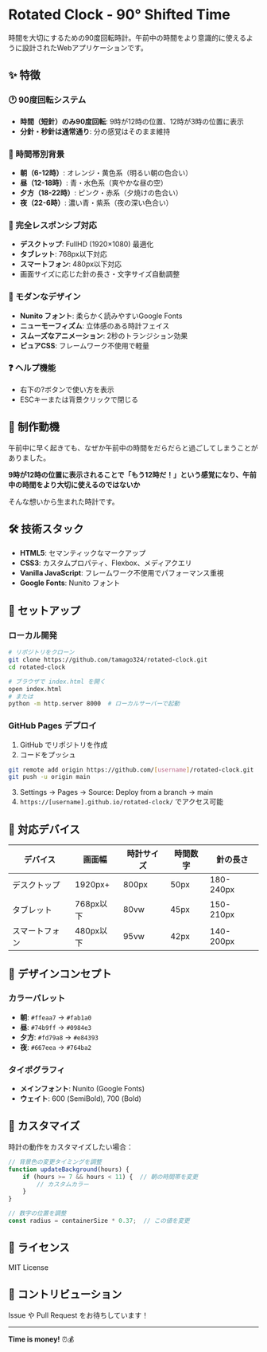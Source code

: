# Rotated Clock - 90° Shifted Time

時間を大切にするための90度回転時計。午前中の時間をより意識的に使えるように設計されたWebアプリケーションです。

## ✨ 特徴

### 🕐 90度回転システム
- **時間（短針）のみ90度回転**: 9時が12時の位置、12時が3時の位置に表示
- **分針・秒針は通常通り**: 分の感覚はそのまま維持

### 🎨 時間帯別背景
- **朝（6-12時）**: オレンジ・黄色系（明るい朝の色合い）
- **昼（12-18時）**: 青・水色系（爽やかな昼の空）
- **夕方（18-22時）**: ピンク・赤系（夕焼けの色合い）
- **夜（22-6時）**: 濃い青・紫系（夜の深い色合い）

### 📱 完全レスポンシブ対応
- **デスクトップ**: FullHD (1920×1080) 最適化
- **タブレット**: 768px以下対応
- **スマートフォン**: 480px以下対応
- 画面サイズに応じた針の長さ・文字サイズ自動調整

### 🎯 モダンなデザイン
- **Nunito フォント**: 柔らかく読みやすいGoogle Fonts
- **ニューモーフィズム**: 立体感のある時計フェイス
- **スムーズなアニメーション**: 2秒のトランジション効果
- **ピュアCSS**: フレームワーク不使用で軽量

### ❓ ヘルプ機能
- 右下の?ボタンで使い方を表示
- ESCキーまたは背景クリックで閉じる

## 🎯 制作動機

午前中に早く起きても、なぜか午前中の時間をだらだらと過ごしてしまうことがありました。

**9時が12時の位置に表示されることで「もう12時だ！」という感覚になり、午前中の時間をより大切に使えるのではないか**

そんな想いから生まれた時計です。

## 🛠 技術スタック

- **HTML5**: セマンティックなマークアップ
- **CSS3**: カスタムプロパティ、Flexbox、メディアクエリ
- **Vanilla JavaScript**: フレームワーク不使用でパフォーマンス重視
- **Google Fonts**: Nunito フォント

## 🚀 セットアップ

### ローカル開発
```bash
# リポジトリをクローン
git clone https://github.com/tamago324/rotated-clock.git
cd rotated-clock

# ブラウザで index.html を開く
open index.html
# または
python -m http.server 8000  # ローカルサーバーで起動
```

### GitHub Pages デプロイ
1. GitHub でリポジトリを作成
2. コードをプッシュ
```bash
git remote add origin https://github.com/[username]/rotated-clock.git
git push -u origin main
```
3. Settings → Pages → Source: Deploy from a branch → main
4. `https://[username].github.io/rotated-clock/` でアクセス可能

## 📱 対応デバイス

| デバイス | 画面幅 | 時計サイズ | 時間数字 | 針の長さ |
|---------|-------|----------|---------|----------|
| デスクトップ | 1920px+ | 800px | 50px | 180-240px |
| タブレット | 768px以下 | 80vw | 45px | 150-210px |
| スマートフォン | 480px以下 | 95vw | 42px | 140-200px |

## 🎨 デザインコンセプト

### カラーパレット
- **朝**: `#ffeaa7` → `#fab1a0`
- **昼**: `#74b9ff` → `#0984e3`
- **夕方**: `#fd79a8` → `#e84393`
- **夜**: `#667eea` → `#764ba2`

### タイポグラフィ
- **メインフォント**: Nunito (Google Fonts)
- **ウェイト**: 600 (SemiBold), 700 (Bold)

## 🔧 カスタマイズ

時計の動作をカスタマイズしたい場合：

```javascript
// 背景色の変更タイミングを調整
function updateBackground(hours) {
    if (hours >= 7 && hours < 11) {  // 朝の時間帯を変更
        // カスタムカラー
    }
}

// 数字の位置を調整
const radius = containerSize * 0.37;  // この値を変更
```

## 📄 ライセンス

MIT License

## 🤝 コントリビューション

Issue や Pull Request をお待ちしています！

---

**Time is money!** ⏰💰